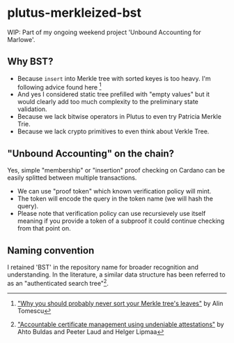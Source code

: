 # plutus-merkleized-bst

WIP: Part of my ongoing weekend project 'Unbound Accounting for Marlowe'.

## Why BST?
* Because `insert` into Merkle tree with sorted keyes is too heavy. I'm following advice found here [^1]
* And yes I considered static tree prefilled with "empty values" but it would clearly add too much complexity to the preliminary state validation.
* Because we lack bitwise operators in Plutus to even try Patricia Merkle Trie.
* Because we lack crypto primitives to even think about Verkle Tree.

## "Unbound Accounting" on the chain?
Yes, simple "membership" or "insertion" proof checking on Cardano can be easily splitted between multiple transactions.

* We can use "proof token" which known verification policy will mint.
* The token will encode the query in the token name (we will hash the query).
* Please note that verification policy can use recursievely use itself meaning if you provide a token of a subproof it could continue checking from that point on. 

## Naming convention
I retained 'BST' in the repository name for broader recognition and understanding. In the literature, a similar data structure has been referred to as an "authenticated search tree"[^2].

[^1]: ["Why you should probably never sort your Merkle tree's leaves"](https://alinush.github.io/2023/02/05/Why-you-should-probably-never-sort-your-Merkle-trees-leaves.html) by Alin Tomescu
[^2]: ["Accountable certificate management using undeniable attestations"](https://doi.org/10.1145%2F352600.352604) by Ahto Buldas and Peeter Laud and Helger Lipmaa
